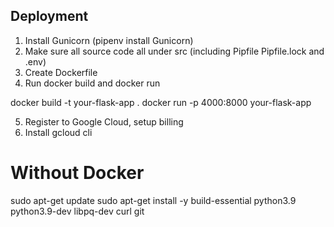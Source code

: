 ## Deployment

1. Install Gunicorn (pipenv install Gunicorn)
2. Make sure all source code all under src (including Pipfile Pipfile.lock and .env)
3. Create Dockerfile
4. Run docker build and docker run

docker build -t your-flask-app .
docker run -p 4000:8000 your-flask-app


5. Register to Google Cloud, setup billing
6. Install gcloud cli


# Without Docker

sudo apt-get update
sudo apt-get install -y build-essential python3.9 python3.9-dev libpq-dev curl git
